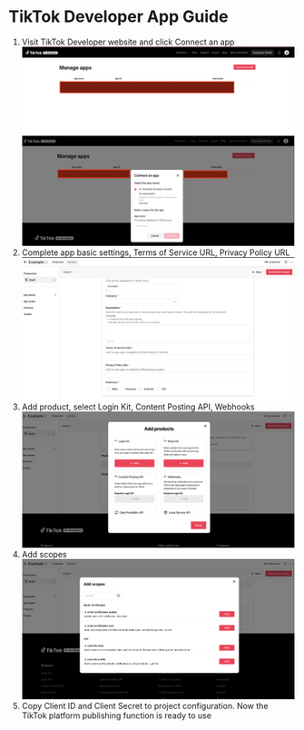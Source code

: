 # TikTok Developer App Guide

1. Visit TikTok Developer website and click Connect an app
   ![step1](images/tiktok/tiktok_step_1.png)
   ![step2](images/tiktok/tiktok_step_2.png)
2. Complete app basic settings, Terms of Service URL, Privacy Policy URL
   ![step3](images/tiktok/tiktok_step_3_app_settings.png)
3. Add product, select Login Kit, Content Posting API, Webhooks
   ![step4](images/tiktok/tiktok_step_4_add_products.png)
4. Add scopes
   ![step5](images/tiktok/tiktok_step_5_add_scopes.png)
5. Copy Client ID and Client Secret to project configuration. Now the TikTok platform publishing function is ready to use
